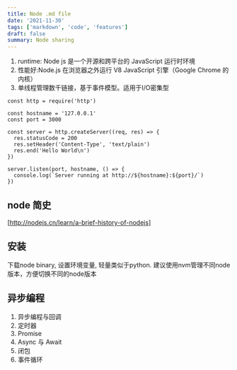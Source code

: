 ```yaml
---
title: Node .md file
date: '2021-11-30'
tags: ['markdown', 'code', 'features']
draft: false
summary: Node sharing
---
```


1. runtime: Node js 是一个开源和跨平台的 JavaScript 运行时环境
2. 性能好:Node.js 在浏览器之外运行 V8 JavaScript 引擎（Google Chrome 的内核）
3. 单线程管理数千链接，基于事件模型。适用于I/O密集型

```Node
const http = require('http')

const hostname = '127.0.0.1'
const port = 3000

const server = http.createServer((req, res) => {
  res.statusCode = 200
  res.setHeader('Content-Type', 'text/plain')
  res.end('Hello World\n')
})

server.listen(port, hostname, () => {
  console.log(`Server running at http://${hostname}:${port}/`)
})
```

## node 简史
[http://nodejs.cn/learn/a-brief-history-of-nodejs]


## 安装
下载node binary, 设置环境变量, 轻量类似于python.
建议使用nvm管理不同node版本，方便切换不同的node版本

## 异步编程

1. 异步编程与回调
2. 定时器
3. Promise
4. Async 与 Await
5. 闭包
6. 事件循环
